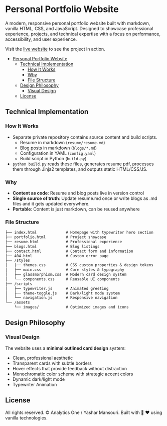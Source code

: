 # Personal Portfolio Website

A modern, responsive personal portfolio website built with markdown, vanilla HTML, CSS, and JavaScript. Designed to showcase professional experience, projects, and technical expertise with a focus on performance, accessibility, and user experience.

Visit the [live website](https://yasharmansouri.github.io) to see the project in action.

- [Personal Portfolio Website](#personal-portfolio-website)
  - [Technical Implementation](#technical-implementation)
    - [How It Works](#how-it-works)
    - [Why](#why)
    - [File Structure](#file-structure)
  - [Design Philosophy](#design-philosophy)
    - [Visual Design](#visual-design)
  - [License](#license)

## Technical Implementation

### How It Works

- Separate private repository contains source content and build scripts.
  - Resume in markdown (`resume/resume.md`)
  - Blog posts in markdown (`blogs/*.md`)
  - Configuration in YAML (`config.yaml`)
  - Build script in Python (`build.py`)
- `python build.py` reads these files, generates resume pdf, processes them through Jinja2 templates, and outputs static HTML/CSS/JS.

### Why

- **Content as code**: Resume and blog posts live in version control
- **Single source of truth**: Update resume.md once or write blogs as .md files and it gets updated everywhere.
- **Portable**: Content is just markdown, can be reused anywhere

### File Structure

```txt
├── index.html             # Homepage with typewriter hero section
├── portfolio.html         # Project showcase
├── resume.html            # Professional experience
├── blogs.html             # Blog listings
├── contact.html           # Contact form and information
├── 404.html               # Custom error page
├── /styles
│   ├── themes.css         # CSS custom properties & design tokens
│   ├── main.css           # Core styles & typography
│   ├── glassmorphism.css  # Modern card design system
│   └── components.css     # Reusable UI components
├── /scripts
│   ├── typewriter.js      # Animated greeting
│   ├── theme-toggle.js    # Dark/light mode system
│   └── navigation.js      # Responsive navigation
└── /assets
    └── images/            # Optimized images and icons
```

## Design Philosophy

### Visual Design

The website uses a **minimal outlined card design** system:
- Clean, professional aesthetic
- Transparent cards with subtle borders
- Hover effects that provide feedback without distraction
- Monochromatic color scheme with strategic accent colors
- Dynamic dark/light mode
- Typewriter Animation

## License

All rights reserved. © Analytics One / Yashar Mansouri. Built with 🐼 ❤️ using vanilla technologies.
